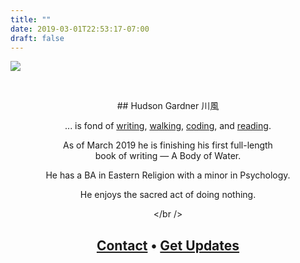 ```yaml
---
title: ""
date: 2019-03-01T22:53:17-07:00
draft: false
---
```


![](/img/hudson-gardner.png#center)  

&nbsp;
<center>
## Hudson Gardner
川風  

... is fond of [writing](/posts), [walking](https://outdoorproject.com/users/hudson-gardner), [coding](https://github.com/rivrwind/), and [reading](https://www.goodreads.com/user/show/5249361-hudson-gardner).

As of March 2019 he is finishing his first full-length  
book of writing — A Body of Water.

He has a BA in Eastern Religion with a minor in Psychology.

He enjoys the sacred act of doing nothing.

</br />

## [Contact](mailto:hudsonlgardner@gmail.com) • [Get Updates](/subscribe)
</center>
